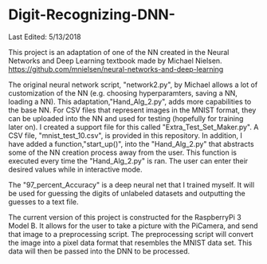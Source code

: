 # Digit-Recognizing-DNN-

Last Edited: 5/13/2018

This project is an adaptation of one of the NN created in the Neural Networks and Deep Learning textbook made by Michael Nielsen.
https://github.com/mnielsen/neural-networks-and-deep-learning

The original neural network script, "network2.py", by Michael allows a lot of customization of the NN (e.g. choosing hyperparamters, saving a NN, loading a NN). This adaptation,"Hand_Alg_2.py", adds more capabilities to the base NN. For CSV files that represent images in the MNIST format, they can be uploaded into the NN and used for testing (hopefully for training later on). I created a support file for this called "Extra_Test_Set_Maker.py". A CSV file, "mnist_test_10.csv", is provided in this repository. In addition, I have added a function,"start_up()", into the "Hand_Alg_2.py" that abstracts some of the NN creation process away from the user. This function is executed every time the "Hand_Alg_2.py" is ran. The user can enter their desired values while in interactive mode.

The "97_percent_Accuracy" is a deep neural net that I trained myself. It will be used for guessing the digits of unlabeled datasets and outputting the guesses to a text file.

The current version of this project is constructed for the RaspberryPi 3 Model B. It allows for the user to take a picture with the
PiCamera, and send that image to a preprocessing script. The preprocessing script will convert the image into a pixel data format
that resembles the MNIST data set. This data will then be passed into the DNN to be processed.
